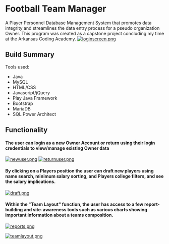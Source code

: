 # Football Team Manager
A Player Personnel Database Management System that promotes data integrity and streamlines the data entry process for
a pseudo organization Owner. This program was created as a capstone project concluding my time at the Arkansas Coding Academy.
[![loginscreen.png](https://i.postimg.cc/KcpRjL07/loginscreen.png)](https://postimg.cc/Sj8ytXFj)
## Build Summary
Tools used:
- Java
- MySQL
- HTML/CSS
- Javascript/jQuery
- Play Java Framework
- Bootstrap
- MariaDB
- SQL Power Architect

## Functionality
#### The user can login as a new Owner Account or return using their login credentials to view/manage existing Owner data


[![newuser.png](https://i.postimg.cc/Hn8HVJL3/newuser.png)](https://postimg.cc/RJm2YZKn)
[![returnuser.png](https://i.postimg.cc/HLPkn12Y/returnuser.png)](https://postimg.cc/NymcCVSS)


#### By clicking on a Players position the user can draft new players using name search, minimum salary sorting, and Players college filters, and see the salary implications.

[![draft.png](https://i.postimg.cc/d0ZzRMFt/draft.png)](https://postimg.cc/Jym6m2t9)


#### Within the "Team Layout" function, the user has access to a few report-building and site-awareness tools such as various charts showing important information about a teams composition.
 
 
[![reports.png](https://i.postimg.cc/t701TG9Z/reports.png)](https://postimg.cc/zHjDtMb8)

[![teamlayout.png](https://i.postimg.cc/t4NzL2zt/teamlayout.png)](https://postimg.cc/Snj89L3J)

